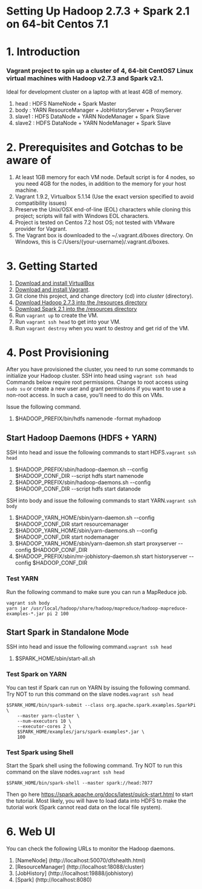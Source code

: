 Setting Up Hadoop 2.7.3 + Spark 2.1 on 64-bit Centos 7.1
============================

# 1. Introduction
### Vagrant project to spin up a cluster of 4, 64-bit CentOS7 Linux virtual machines with Hadoop v2.7.3 and Spark v2.1. 
Ideal for development cluster on a laptop with at least 4GB of memory.

1. head : HDFS NameNode + Spark Master
2. body : YARN ResourceManager + JobHistoryServer + ProxyServer
3. slave1 : HDFS DataNode + YARN NodeManager + Spark Slave
4. slave2 : HDFS DataNode + YARN NodeManager + Spark Slave

# 2. Prerequisites and Gotchas to be aware of
1. At least 1GB memory for each VM node. Default script is for 4 nodes, so you need 4GB for the nodes, in addition to the memory for your host machine.
2. Vagrant 1.9.2, Virtualbox 5.1.14 (Use the exact version specified to avoid compatibility issues)
3. Preserve the Unix/OSX end-of-line (EOL) characters while cloning this project; scripts will fail with Windows EOL characters.
4. Project is tested on Centos 7.2 host OS; not tested with VMware provider for Vagrant.
5. The Vagrant box is downloaded to the ~/.vagrant.d/boxes directory. On Windows, this is C:/Users/{your-username}/.vagrant.d/boxes.

# 3. Getting Started
1. [Download and install VirtualBox](https://www.virtualbox.org/wiki/Downloads)
2. [Download and install Vagrant](http://www.vagrantup.com/downloads.html).
3. Git clone this project, and change directory (cd) into *cluster* (directory).
4. [Download Hadoop 2.7.3 into the /resources directory](http://www.apache.org/dyn/closer.cgi/hadoop/common/hadoop-2.7.3/hadoop-2.7.3.tar.gz)
5. [Download Spark 2.1 into the /resources directory](http://d3kbcqa49mib13.cloudfront.net/spark-2.1.0-bin-hadoop2.7.tgz)
6. Run ```vagrant up``` to create the VM.
7. Run ```vagrant ssh head``` to get into your VM.
8. Run ```vagrant destroy``` when you want to destroy and get rid of the VM.

# 4. Post Provisioning
After you have provisioned the cluster, you need to run some commands to initialize your Hadoop cluster. 
SSH into head using ```vagrant ssh head``` Commands below require root permissions. Change to root access using ```sudo su``` or create a new user and grant permissions if you want to use a non-root access. In such a case, you'll need to do this on VMs.

Issue the following command. 

1. $HADOOP_PREFIX/bin/hdfs namenode -format myhadoop

## Start Hadoop Daemons (HDFS + YARN)
SSH into head and issue the following commands to start HDFS.```vagrant ssh head```

1. $HADOOP_PREFIX/sbin/hadoop-daemon.sh --config $HADOOP_CONF_DIR --script hdfs start namenode
2. $HADOOP_PREFIX/sbin/hadoop-daemons.sh --config $HADOOP_CONF_DIR --script hdfs start datanode

SSH into body and issue the following commands to start YARN.```vagrant ssh body```

1. $HADOOP_YARN_HOME/sbin/yarn-daemon.sh --config $HADOOP_CONF_DIR start resourcemanager
2. $HADOOP_YARN_HOME/sbin/yarn-daemons.sh --config $HADOOP_CONF_DIR start nodemanager
3. $HADOOP_YARN_HOME/sbin/yarn-daemon.sh start proxyserver --config $HADOOP_CONF_DIR
4. $HADOOP_PREFIX/sbin/mr-jobhistory-daemon.sh start historyserver --config $HADOOP_CONF_DIR

### Test YARN
Run the following command to make sure you can run a MapReduce job.

```
vagrant ssh body
yarn jar /usr/local/hadoop/share/hadoop/mapreduce/hadoop-mapreduce-examples-*.jar pi 2 100
```

## Start Spark in Standalone Mode
SSH into head and issue the following command.```vagrant ssh head```

1. $SPARK_HOME/sbin/start-all.sh

### Test Spark on YARN
You can test if Spark can run on YARN by issuing the following command. Try NOT to run this command on the slave nodes.```vagrant ssh head```
```
$SPARK_HOME/bin/spark-submit --class org.apache.spark.examples.SparkPi \
    --master yarn-cluster \
    --num-executors 10 \
    --executor-cores 2 \
    $SPARK_HOME/examples/jars/spark-examples*.jar \
    100
```
	
### Test Spark using Shell
Start the Spark shell using the following command. Try NOT to run this command on the slave nodes.```vagrant ssh head```

```
$SPARK_HOME/bin/spark-shell --master spark://head:7077
```

Then go here https://spark.apache.org/docs/latest/quick-start.html to start the tutorial. Most likely, you will have to load data into HDFS to make the tutorial work (Spark cannot read data on the local file system).

# 6. Web UI
You can check the following URLs to monitor the Hadoop daemons.

1. [NameNode] (http://localhost:50070/dfshealth.html)
2. [ResourceManager] (http://localhost:18088/cluster)
3. [JobHistory] (http://localhost:19888/jobhistory)
4. [Spark] (http://localhost:8080)
